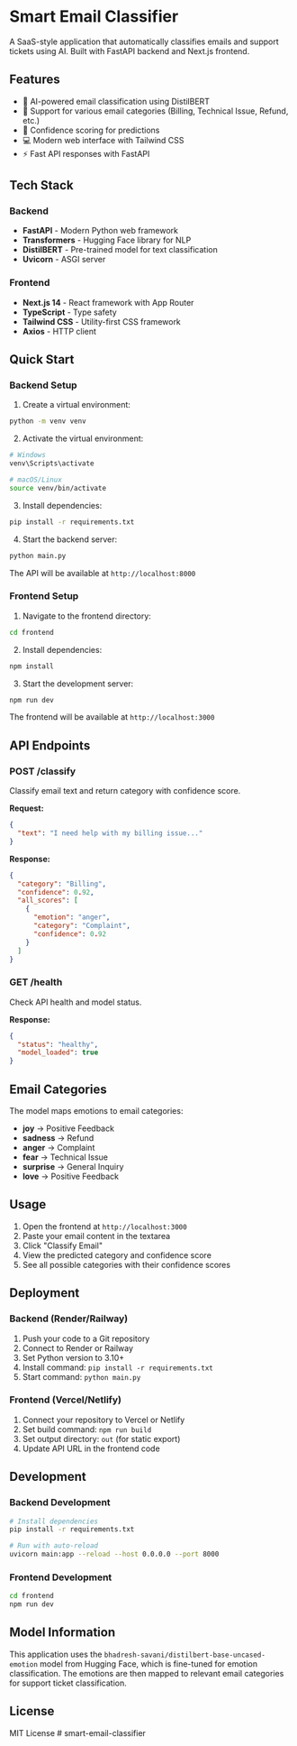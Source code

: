 # Smart Email Classifier

A SaaS-style application that automatically classifies emails and support tickets using AI. Built with FastAPI backend and Next.js frontend.

## Features

- 🤖 AI-powered email classification using DistilBERT
- 📧 Support for various email categories (Billing, Technical Issue, Refund, etc.)
- 🎯 Confidence scoring for predictions
- 💻 Modern web interface with Tailwind CSS
- ⚡ Fast API responses with FastAPI

## Tech Stack

### Backend
- **FastAPI** - Modern Python web framework
- **Transformers** - Hugging Face library for NLP
- **DistilBERT** - Pre-trained model for text classification
- **Uvicorn** - ASGI server

### Frontend
- **Next.js 14** - React framework with App Router
- **TypeScript** - Type safety
- **Tailwind CSS** - Utility-first CSS framework
- **Axios** - HTTP client

## Quick Start

### Backend Setup

1. Create a virtual environment:
```bash
python -m venv venv
```

2. Activate the virtual environment:
```bash
# Windows
venv\Scripts\activate

# macOS/Linux
source venv/bin/activate
```

3. Install dependencies:
```bash
pip install -r requirements.txt
```

4. Start the backend server:
```bash
python main.py
```

The API will be available at `http://localhost:8000`

### Frontend Setup

1. Navigate to the frontend directory:
```bash
cd frontend
```

2. Install dependencies:
```bash
npm install
```

3. Start the development server:
```bash
npm run dev
```

The frontend will be available at `http://localhost:3000`

## API Endpoints

### POST /classify
Classify email text and return category with confidence score.

**Request:**
```json
{
  "text": "I need help with my billing issue..."
}
```

**Response:**
```json
{
  "category": "Billing",
  "confidence": 0.92,
  "all_scores": [
    {
      "emotion": "anger",
      "category": "Complaint",
      "confidence": 0.92
    }
  ]
}
```

### GET /health
Check API health and model status.

**Response:**
```json
{
  "status": "healthy",
  "model_loaded": true
}
```

## Email Categories

The model maps emotions to email categories:

- **joy** → Positive Feedback
- **sadness** → Refund
- **anger** → Complaint
- **fear** → Technical Issue
- **surprise** → General Inquiry
- **love** → Positive Feedback

## Usage

1. Open the frontend at `http://localhost:3000`
2. Paste your email content in the textarea
3. Click "Classify Email"
4. View the predicted category and confidence score
5. See all possible categories with their confidence scores

## Deployment

### Backend (Render/Railway)
1. Push your code to a Git repository
2. Connect to Render or Railway
3. Set Python version to 3.10+
4. Install command: `pip install -r requirements.txt`
5. Start command: `python main.py`

### Frontend (Vercel/Netlify)
1. Connect your repository to Vercel or Netlify
2. Set build command: `npm run build`
3. Set output directory: `out` (for static export)
4. Update API URL in the frontend code

## Development

### Backend Development
```bash
# Install dependencies
pip install -r requirements.txt

# Run with auto-reload
uvicorn main:app --reload --host 0.0.0.0 --port 8000
```

### Frontend Development
```bash
cd frontend
npm run dev
```

## Model Information

This application uses the `bhadresh-savani/distilbert-base-uncased-emotion` model from Hugging Face, which is fine-tuned for emotion classification. The emotions are then mapped to relevant email categories for support ticket classification.

## License

MIT License
#   s m a r t - e m a i l - c l a s s i f i e r  
 